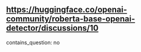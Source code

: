 ## https://huggingface.co/openai-community/roberta-base-openai-detector/discussions/10

contains_question: no